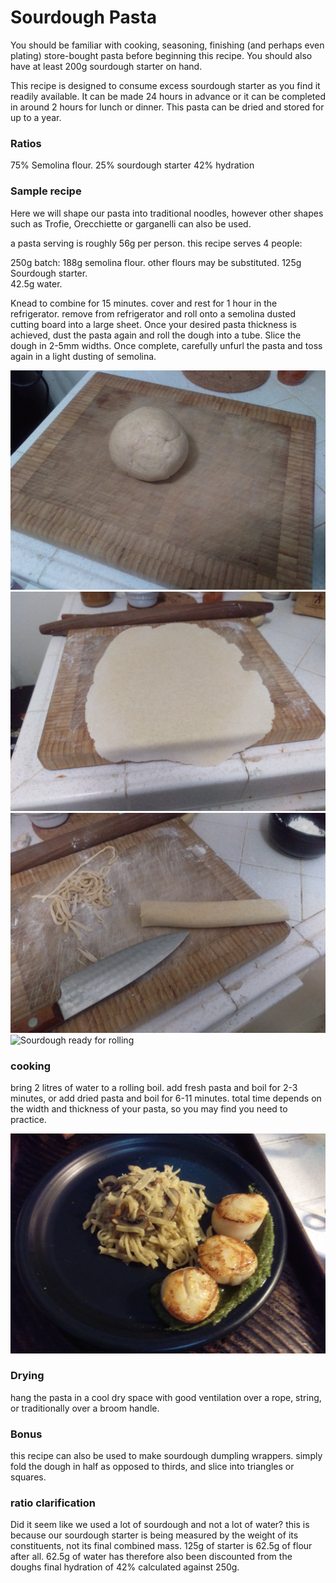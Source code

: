 # Sourdough Pasta

You should be familiar with cooking, seasoning, finishing (and perhaps even plating) 
store-bought pasta before beginning this recipe.  You should also have at least 200g
sourdough starter on hand.

This recipe is designed to consume excess sourdough starter as you find
it readily available.  It can be made 24 hours in advance or it can be completed in around
2 hours for lunch or dinner.  This pasta can be dried and stored for up to a year.

### Ratios
75% Semolina flour.
25% sourdough starter
42% hydration

### Sample recipe
Here we will shape our pasta into traditional noodles, however other
shapes such as Trofie, Orecchiette or garganelli can also be used.

a pasta serving is roughly 56g per person.
this recipe serves 4 people:

250g batch:
188g semolina flour. other flours may be substituted.
125g Sourdough starter.  
42.5g water.

Knead to combine for 15 minutes. 
cover and rest for 1 hour in the refrigerator.
remove from refrigerator and roll onto a semolina dusted 
cutting board into a large sheet.  Once your desired pasta
thickness is achieved, dust the pasta again and roll
the dough into a tube.  Slice the dough in 2-5mm widths.  Once complete, 
carefully unfurl the pasta and toss again in a light dusting
of semolina.  

![Sourdough ready for rolling](../../images/noodle_doughball.jpg)
![Sourdough ready for rolling](../../images/noodle_rolled.jpg)
![Sourdough ready for rolling](../../images/noodle_chopping.jpg)
![Sourdough ready for rolling](../../images/noodle_chopped.jpg)

### cooking
bring 2 litres of water to a rolling boil.  add fresh pasta and
boil for 2-3 minutes, or add dried pasta and boil for 6-11 minutes.
total time depends on the width and thickness of your pasta, so you 
may find you need to practice.


![Sourdough ready for rolling](../../images/noodle_final.jpg)

### Drying
hang the pasta in a cool dry space with good ventilation over a rope,
string, or traditionally over a broom handle.

### Bonus
this recipe can also be used to make sourdough dumpling wrappers.
simply fold the dough in half as opposed to thirds, and slice into
triangles or squares.  

### ratio clarification
Did it seem like we used a lot of sourdough and not a lot of water?
this is because our sourdough starter is being measured by the weight
of its constituents, not its final combined mass.  125g of starter is 62.5g
of flour after all.  62.5g of water has therefore also been discounted from the 
doughs final hydration of 42% calculated against 250g.
